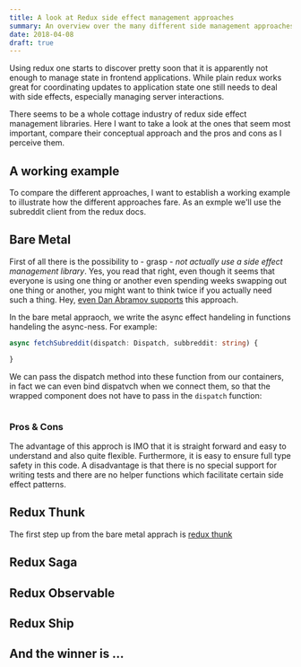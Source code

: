 ```yaml
---
title: A look at Redux side effect management approaches
summary: An overview over the many different side management approaches with redux
date: 2018-04-08
draft: true
---
```


Using redux one starts to discover pretty soon that it is apparently
not enough to manage state in frontend applications. While plain redux
works great for coordinating updates to application state one still
needs to deal with side effects, especially managing server interactions.

There seems to be a whole cottage industry of redux side effect management
libraries. Here I want to take a look at the ones that seem most important,
compare their conceptual approach and the pros and cons as I perceive them.

## A working example

To compare the different approaches, I want to establish a working example
to illustrate how the different approaches fare. As an exmple we'll use
the subreddit client from the redux docs.

## Bare Metal

First of all there is the possibility to - grasp - *not actually use a side effect management library*. Yes, you read that right, even though
it seems that everyone is using one thing or another even spending weeks swapping out one thing or another, you might want to think
twice if you actually need such a thing. Hey, [even Dan Abramov supports][dan-abramov-no-thunk] this approach.

In the bare metal appraoch, we write the async effect handeling in functions
handeling the async-ness. For example:

```TypeScript
async fetchSubreddit(dispatch: Dispatch, subbreddit: string) {

}
```

We can pass the dispatch method into these function from our containers, in fact we can even bind dispatvch when we connect them, so that the wrapped component does not have to pass in the `dispatch` function:

```TypeScript
```

### Pros & Cons

The advantage of this approch is IMO that it is straight forward and easy to understand and also quite flexible. Furthermore, it is easy to ensure
full type safety in this code. A disadvantage is that there is no special
support for writing tests and there are no helper functions which facilitate
certain side effect patterns.

## Redux Thunk

The first step up from the bare metal apprach is [redux thunk][redux-thunk]

## Redux Saga

## Redux Observable

## Redux Ship

## And the winner is ...


[dan-abramov-no-thunk]: https://stackoverflow.com/a/34599594/346587
[redux-thunk]: https://github.com/gaearon/redux-thunk
[redux-saga]: https://github.com/redux-saga/redux-saga
[redux-observable]: https://github.com/redux-observable/redux-observable
[redux-ship]: https://github.com/clarus/redux-ship
